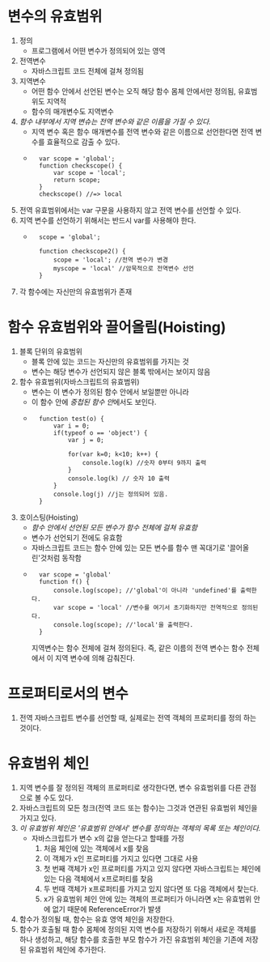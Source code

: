 # 변수의 유효범위
1. 정의
    * 프로그램에서 어떤 변수가 정의되어 있는 영역
2. 전역변수
    * 자바스크립트 코드 전체에 걸쳐 정의됨
3. 지역변수
    * 어떤 함수 안에서 선언된 변수는 오직 해당 함수 몸체 안에서만 정의됨, 유효범위도 지역적
    * 함수의 매개변수도 지역변수
4. *함수 내부에서 지역 변슈는 전역 변수와 같은 이름을 가질 수 있다.*
    * 지역 변수 혹은 함수 매개변수를 전역 변수와 같은 이름으로 선언한다면 전역 변수를 효율적으로 감출 수 있다.
    * ```
        var scope = 'global';
        function checkscope() {
            var scope = 'local';
            return scope;
        }
        checkscope() //=> local
        ```
5. 전역 유효범위에서는 var 구문을 사용하지 않고 전역 변수를 선언할 수 있다.
6. 지역 변수를 선언하기 위해서는 반드시 var를 사용해야 한다.
    * ```
        scope = 'global';

        function checkscope2() {
            scope = 'local'; //전역 변수가 변경
            myscope = 'local' //암묵적으로 전역변수 선언
        }
        ```
7. 각 함수에는 자신만의 유효범위가 존재

# 함수 유효범위와 끌어올림(Hoisting)
1. 블록 단위의 유효범위
    * 블록 안에 있는 코드는 자신만의 유효범위를 가지는 것
    * 변수는 해당 변수가 선언되지 않은 블록 밖에서는 보이지 않음
2. 함수 유효범위(자바스크립트의 유효범위)
    * 변수는 이 변수가 정의된 함수 안에서 보일뿐만 아니라
    * 이 함수 안에 *중첩된 함수 안*에서도 보인다.
    * ```
        function test(o) {
            var i = 0;
            if(typeof o == 'object') {
                var j = 0;

                for(var k=0; k<10; k++) {
                    console.log(k) //숫자 0부터 9까지 출력
                }
                console.log(k) // 숫자 10 출력
            }
            console.log(j) //j는 정의되어 있음.
        }
        ```
3. 호이스팅(Hoisting) 
    * *함수 안에서 선언된 모든 변수가 함수 전체에 걸쳐 유효함*
    * 변수가 선언되기 전에도 유효함
    * 자바스크립트 코드는 함수 안에 있는 모든 변수를 함수 맨 꼭대기로 '끌어올린'것처럼 동작함
    * ```
        var scope = 'global'
        function f() {
            console.log(scope); //'global'이 아니라 'undefined'를 출력한다.
            var scope = 'local' //변수를 여기서 초기화하지만 전역적으로 정의된다.
            console.log(scope); //'local'을 출력한다.
        }
        ```
        지역변수는 함수 전체에 걸쳐 정의된다. 즉, 같은 이름의 전역 변수는 함수 전체에서 이 지역 변수에 의해 감춰진다.

# 프로퍼티로서의 변수
1. 전역 자바스크립트 변수를 선언할 때, 실제로는 전역 객체의 프로퍼티를 정의 하는 것이다.

# 유효범위 체인
1. 지역 변수를 잘 정의된 객체의 프로퍼티로 생각한다면, 변수 유효범위를 다른 관점으로 볼 수도 있다.
2. 자바스크립트의 모든 청크(전역 코드 또는 함수)는 그것과 연관된 유효범위 체인을 가지고 있다.
3. *이 유효범위 체인은 '유효범위 안에서' 변수를 정의하는 객체의 목록 또는 체인이다.*
    * 자바스크립트가 변수 x의 값을 얻는다고 할때를 가정
        1. 처음 체인에 있는 객체에서 x를 찾음
        2. 이 객체가 x인 프로퍼티를 가지고 있다면 그대로 사용
        3. 첫 번째 객체가 x인 프로퍼티를 가지고 있지 않다면 자바스크립트는 체인에 있는 다음 객체에서 x프로퍼티를 찾음
        4. 두 번때 객체가 x프로퍼티를 가지고 있지 않다면 또 다음 객체에서 찾는다.
        5. x가 유효범위 체인 안에 있는 객체의 프로퍼티가 아니라면 x는 유효범위 안에 없기 때문에 ReferenceError가 발생
4. 함수가 정의될 때, 함수는 유효 영역 체인을 저장한다.
5. 함수가 호출될 때 함수 몸체에 정의된 지역 변수를 저장하기 위해서 새로운 객체를 하나 생성하고, 해당 함수를 호출한 부모 함수가 가진 유효범위 체인을 기존에 저장된 유효범위 체인에 추가한다.

